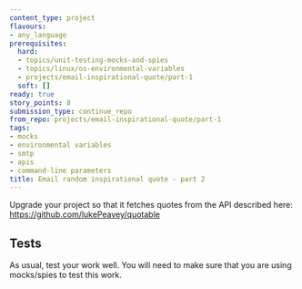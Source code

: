 ```yaml
---
content_type: project
flavours:
- any_language
prerequisites:
  hard:
  - topics/unit-testing-mocks-and-spies
  - topics/linux/os-environmental-variables
  - projects/email-inspirational-quote/part-1
  soft: []
ready: true
story_points: 8
submission_type: continue_repo
from_repo: projects/email-inspirational-quote/part-1
tags:
- mocks
- environmental variables
- smtp
- apis
- command-line parameters
title: Email random inspirational quote - part 2
---
```


Upgrade your project so that it fetches quotes from the API described here: 
https://github.com/lukePeavey/quotable

## Tests

As usual, test your work well. You will need to make sure that you are using mocks/spies to test this work.

